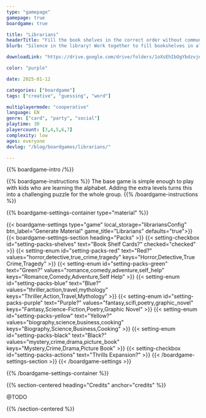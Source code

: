 ```yaml
---
type: "gamepage"
gamepage: true
boardgame: true

title: "Librarians"
headerTitle: "Fill the book shelves in the correct order without communication."
blurb: "Silence in the library! Work together to fill bookshelves in alphabetical order, but without any communication."

downloadLink: "https://drive.google.com/drive/folders/1oXsEhIbOgYbdzvjnbK0XVSkOymGM8KxX"

color: "purple"

date: 2025-01-12

categories: ["boardgame"]
tags: ["creative", "guessing", "word"]

multiplayermode: "cooperative"
language: EN
genre: ["card", "party", "social"]
playtime: 30
playercount: [3,4,5,6,7]
complexity: low
ages: everyone
devlog: "/blog/boardgames/librarians/"

---
```


{{% boardgame-intro /%}}

{{% boardgame-instructions %}}
The base game is simple enough to play with kids who are learning the alphabet. Adding the extra levels turns this into a challenging puzzle for the whole group.
{{% /boardgame-instructions %}}

{{% boardgame-settings-container type="material" %}}

{{< boardgame-settings type="game" local_storage="librariansConfig" btn_label="Generate Material" game_title="Librarians" defaults="true">}}
  {{< boardgame-settings-section heading="Packs" >}}
    {{< setting-checkbox id="setting-packs-shelves" text="Book Shelf Cards?" checked="checked" >}}
    {{< setting-enum id="setting-packs-red" text="Red?" values="horror,detective,true_crime,tragedy" keys="Horror,Detective,True Crime,Tragedy" >}}
    {{< setting-enum id="setting-packs-green" text="Green?" values="romance,comedy,adventure,self_help" keys="Romance,Comedy,Adventure,Self Help" >}}
    {{< setting-enum id="setting-packs-blue" text="Blue?" values="thriller,action,travel,mythology" keys="Thriller,Action,Travel,Mythology" >}}
    {{< setting-enum id="setting-packs-purple" text="Purple?" values="fantasy,scifi,poetry,graphic_novel" keys="Fantasy,Science-Fiction,Poetry,Graphic Novel" >}}
    {{< setting-enum id="setting-packs-yellow" text="Yellow?" values="biography,science,business,cooking" keys="Biography,Science,Business,Cooking" >}}
    {{< setting-enum id="setting-packs-black" text="Black?" values="mystery,crime,drama,picture_book" keys="Mystery,Crime,Drama,Picture Book" >}}
    {{< setting-checkbox id="setting-packs-actions" text="Thrills Expansion?" >}}
  {{< /boardgame-settings-section >}}
{{< /boardgame-settings >}}

{{% /boardgame-settings-container %}}

{{% section-centered heading="Credits" anchor="credits" %}}

@TODO

{{% /section-centered %}}